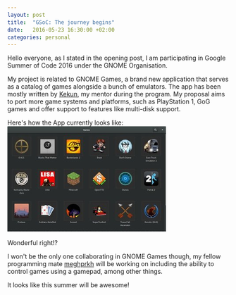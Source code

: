 ```yaml
---
layout: post
title:  "GSoC: The journey begins"
date:   2016-05-23 16:30:00 +02:00 
categories: personal
---
```

Hello everyone,  as I stated in the opening post, I am participating in
Google Summer of Code 2016 under the GNOME Organisation.

My project is related to GNOME Games, a brand new application that serves
as a catalog of games alongside a bunch of emulators. The app has been
mostly written by [Kekun](https://github.com/Kekun), my mentor
during the program. My proposal aims to port more game systems and platforms, 
such as PlayStation 1, GoG games and offer support to features like multi-disk support.

Here's how the App currently looks like:
![gnome-games sample](/img/posts/gnome-games-sample.jpg)

Wonderful right!?

I won't be the only one collaborating in GNOME Games though, my fellow
programming mate [meghprkh](https://meghprkh.github.io/blog/2016/05/23/GSoC-2016-Introduction/)
will be working on including the ability to control games using a gamepad,
among other things.

It looks like this summer will be awesome!

